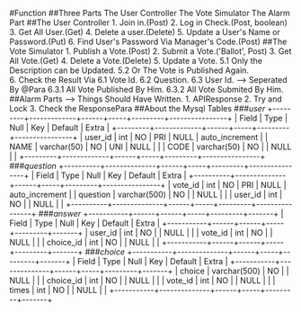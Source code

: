 #Function
##Three Parts
    The User Controller
    The Vote Simulator
    The Alarm Part
##The User Controller
    1. Join in.(Post)
    2. Log in Check.(Post, boolean)
    3. Get All User.(Get)
    4. Delete a user.(Delete)
    5. Update a User's Name or Password.(Put)
    6. Find User's Password Via Manager's Code.(Post)
##The Vote Simulator
    1. Publish a Vote.(Post)
    2. Submit a Vote.('Ballot', Post)
    3. Get All Vote.(Get)
    4. Delete a Vote.(Delete)
    5. Update a Vote.
        5.1 Only the Description can be Updated.
        5.2 Or The Vote is Published Again.   
    6. Check the Result Via
        6.1 Vote Id.
        6.2 Question.
        6.3 User Id. --> Seperated By @Para 
            6.3.1 All Vote Published By Him.
            6.3.2 All Vote Submited By Him.
##Alarm Parts --> Things Should Have Written.
    1. APIResponse
    2. Try and Lock
    3. Check the ResponsePara
##About the Mysql Tables
###*user*
    +---------+-------------+------+-----+---------+----------------+
    | Field   | Type        | Null | Key | Default | Extra          |
    +---------+-------------+------+-----+---------+----------------+
    | user_id | int         | NO   | PRI | NULL    | auto_increment |
    | NAME    | varchar(50) | NO   | UNI | NULL    |                |
    | CODE    | varchar(50) | NO   |     | NULL    |                |
    +---------+-------------+------+-----+---------+----------------+
###*question*
    +----------+--------------+------+-----+---------+----------------+
    | Field    | Type         | Null | Key | Default | Extra          |
    +----------+--------------+------+-----+---------+----------------+
    | vote_id  | int          | NO   | PRI | NULL    | auto_increment |
    | question | varchar(500) | NO   |     | NULL    |                |
    | user_id  | int          | NO   |     | NULL    |                |
    +----------+--------------+------+-----+---------+----------------+
###*answer*
    +-----------+------+------+-----+---------+-------+
    | Field     | Type | Null | Key | Default | Extra |
    +-----------+------+------+-----+---------+-------+
    | user_id   | int  | NO   |     | NULL    |       |
    | vote_id   | int  | NO   |     | NULL    |       |
    | choice_id | int  | NO   |     | NULL    |       |
    +-----------+------+------+-----+---------+-------+
###*choice*
    +-----------+--------------+------+-----+---------+-------+
    | Field     | Type         | Null | Key | Default | Extra |
    +-----------+--------------+------+-----+---------+-------+
    | choice    | varchar(500) | NO   |     | NULL    |       |
    | choice_id | int          | NO   |     | NULL    |       |
    | vote_id   | int          | NO   |     | NULL    |       |
    | times     | int          | NO   |     | NULL    |       |
    +-----------+--------------+------+-----+---------+-------+

